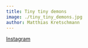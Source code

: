 ```yaml
---
title: Tiny tiny demons
image: ./tiny_tiny_demons.jpg
author: Matthias Kretschmann
---
```


[Instagram](https://instagram.com/p/16VfLytShp/)
